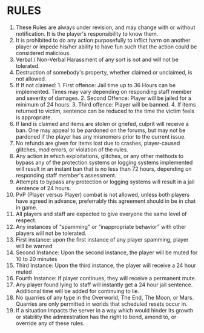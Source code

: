 # RULES
1. These Rules are always under revision, and may change with or without notification. It is the player's responsibility to know them.
2. It is prohibited to do any action purposefully to inflict harm on another player or impede his/her ability to have fun such that the action could be considered malicious.
3. Verbal / Non-Verbal Harassment of any sort is not and will not be tolerated.
4. Destruction of somebody's property, whether claimed or unclaimed, is not allowed.
  1. If If not claimed:
    1. First offence: Jail time up to 36 Hours can be implemented. Times may vary depending on responding staff member and severity of damages.
    2. Second Offence: Player will be jailed for a minimum of 24 hours.
    3. Third offence: Player will be banned.
    4. If items returned to victim, sentence can be reduced to the time the victim feels is appropriate.
  2. If land is claimed and items are stolen or griefed, culprit will receive a ban. One may appeal to be pardoned on the forums, but may not be pardoned if the player has any misnomers prior to the current issue.
5. No refunds are given for items lost due to crashes, player-caused glitches, mod errors, or violation of the rules.
6. Any action in which exploitations, glitches, or any other methods to bypass any of the protection systems or logging systems implemented will result in an instant ban that is no less than 72 hours, depending on responding staff member's assessment.
7. Attempts to bypass any protection or logging systems will result in a jail sentence of 24 hours.
8. PvP (Player versus Player) combat is not allowed, unless both players have agreed in advance, preferrably this agreement should in be in chat in game.
9. All players and staff are expected to give everyone the same level of respect.
10. Any instances of "spamming" or “inappropriate behavior” with other players will not be tolerated.
   1. First instance: upon the first instance of any player spamming, player will be warned
   2. Second Instance: Upon the second instance, the player will be muted for 10 to 20 minutes
   3. Third Instance: Upon the third instance, the player will receive a 24 hour muted
   4. Fourth Instance: If player continues, they will receive a permanent mute.
11. Any player found lying to staff will instantly get a 24 hour jail sentence. Additional time will be added for continuing to lie.
12. No quarries of any type in the Overworld, The End, The Moon, or Mars. Quarries are only permitted in worlds that scheduled resets occur in. 
13. If a situation impacts the server in a way which would hinder its growth or stability the administration has the right to bend, amend to, or override any of these rules.
